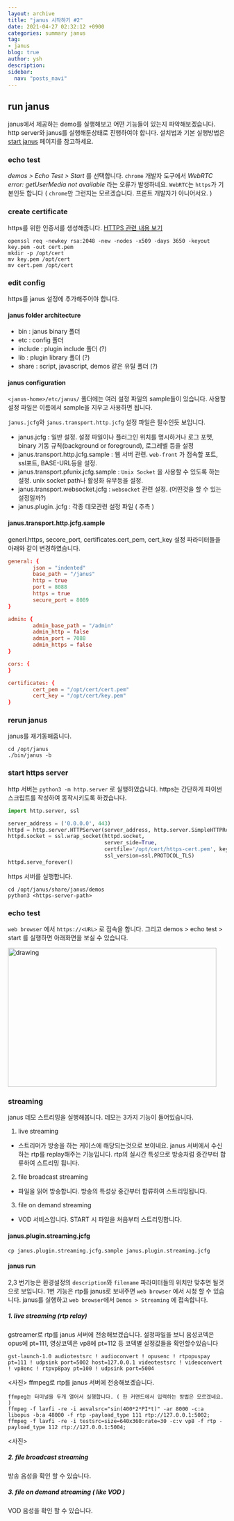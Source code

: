 ```yaml
---
layout: archive
title: "janus 시작하기 #2"
date: 2021-04-27 02:32:12 +0900
categories: summary janus
tag:
- janus
blog: true
author: ysh
description: 
sidebar:
  nav: "posts_navi"
---
```


## run janus
janus에서 제공하는 demo를 실행해보고 어떤 기능들이 있는지 파악해보겠습니다.
http server와 janus를 실행해둔상태로 진행하여야 합니다.
설치법과 기본 실행방법은 [start janus](2021-04-26-janus_start.md) 페이지를 참고하세요.


### echo test
*demos > Echo Test > Start* 를 선택합니다.
`chrome` 개발자 도구에서 *WebRTC error: getUserMedia not available* 라는 오류가 발생하네요.
`WebRTC`는 `https`가 기본인듯 합니다 ( `chrome`만 그런지는 모르겠습니다. 프론트 개발자가 아니어서요. )

### create certificate 
https를 위한 인증서를 생성해줍니다.
[HTTPS 관련 내용 보기]()
```
openssl req -newkey rsa:2048 -new -nodes -x509 -days 3650 -keyout key.pem -out cert.pem
mkdir -p /opt/cert
mv key.pem /opt/cert
mv cert.pem /opt/cert
```

### edit config
https를 janus 설정에 추가해주어야 합니다.

#### janus folder architecture 

- bin : janus binary 폴더
- etc : config 폴더
- include : plugin include 폴더 (?)
- lib : plugin library 폴더 (?)
- share : script, javascript, demos 같은 유틸 폴더 (?)

#### janus configuration
`<janus-home>/etc/janus/` 폴더에는 여러 설정 파일의 sample들이 있습니다. 사용할 설정 파일은 이름에서 sample을 지우고 사용하면 됩니다.

`janus.jcfg`와 `janus.transport.http.jcfg` 설정 파일은 필수인듯 보입니다.

- janus.jcfg : 일반 설정. 설정 파일이나 플러그인 위치를 명시하거나 로그 포맷, binary 기동 규칙(background or foreground), 로그레벨 등을 설정
- janus.transport.http.jcfg.sample : 웹 서버 관련. `web-front` 가 접속할 포트, ssl포트, BASE-URL등을 설정. 
- janus.transport.pfunix.jcfg.sample : `Unix Socket` 을 사용할 수 있도록 하는 설정. unix socket path나 활성화 유무등을 설정.
- janus.transport.websocket.jcfg : `websocket` 관련 설정. (어떤것을 할 수 있는 설정일까?)
- janus.plugin.<demo-name>.jcfg : 각종 데모관련 설정 파일 ( 추측 )

#### janus.transport.http.jcfg.sample
generl.https, secore_port, certificates.cert_pem, cert_key 설정 파라미터들을 아래와 같이 변경하였습니다.

``` conf
general: {
        json = "indented"
        base_path = "/janus"
        http = true
        port = 8088
        https = true
        secure_port = 8089
}

admin: {
        admin_base_path = "/admin"
        admin_http = false
        admin_port = 7088
        admin_https = false
}

cors: {
}

certificates: {
        cert_pem = "/opt/cert/cert.pem"
        cert_key = "/opt/cert/key.pem"
}

```

### rerun janus
janus를 재기동해줍니다.
```
cd /opt/janus
./bin/janus -b
```

### start https server
http 서버는 `python3 -m http.server` 로 실행하였습니다.
https는 간단하게 파이썬 스크립트를 작성하여 동작시키도록 하겠습니다.
``` python
import http.server, ssl

server_address = ('0.0.0.0', 443)
httpd = http.server.HTTPServer(server_address, http.server.SimpleHTTPRequestHandler)
httpd.socket = ssl.wrap_socket(httpd.socket,
                               server_side=True,
                               certfile='/opt/cert/https-cert.pem', keyfile='/opt/cert/https-key.pem',
                               ssl_version=ssl.PROTOCOL_TLS)
httpd.serve_forever()
```

https 서버를 실행합니다.
```
cd /opt/janus/share/janus/demos
python3 <https-server-path>
```

### echo test
`web browser` 에서 `https://<URL>` 로 접속을 합니다. 그리고 demos > echo test > start 를 실행하면 아래화면을 보실 수 있습니다.

<img src="../_assets/_images/2021-04-27-janus_run_image1" alt="drawing" width="480" height="320"/>

### streaming

janus 데모 스트리밍을 실행해봅니다.
데모는 3가지 기능이 들어있습니다.
1. live streaming 
- 스트리머가 방송을 하는 케이스에 해당되는것으로 보이네요. janus 서버에서 수신하는 rtp를 replay해주는 기능입니다. rtp의 실시간 특성으로 방송처럼 중간부터 합류하여 스트리밍 됩니다.
2. file broadcast streaming
- 파일을 읽어 방송합니다. 방송의 특성상 중간부터 합류하여 스트리밍됩니다.
3. file on demand streaming 
- VOD 서비스입니다. START 시 파일을 처음부터 스트리밍합니다.


#### janus.plugin.streaming.jcfg
```
cp janus.plugin.streaming.jcfg.sample janus.plugin.streaming.jcfg
```

#### janus run
2,3 번기능은 환경설정의 `description`와 `filename` 파라미터들의 위치만 맞추면 될것으로 보입니다.
1번 기능은 rtp를 janus로 보내주면 `web browser` 에서 시청 할 수 있습니다.
janus를 실행하고 `web browser`에서 `Demos > Streaming` 에 접속합니다.
##### 1. live streaming (rtp relay)
gstreamer로 rtp를 janus 서버에 전송해보겠습니다. 설정파일을 보니 음성코덱은 opus에 pt=111, 영상코덱은 vp8에 pt=112 등 코덱별 설정값들을 확인할수있습니다
```
gst-launch-1.0 audiotestsrc ! audioconvert ! opusenc ! rtpopuspay pt=111 ! udpsink port=5002 host=127.0.0.1 videotestsrc ! videoconvert ! vp8enc ! rtpvp8pay pt=100 ! udpsink port=5004
```
<사진>
ffmpeg로 rtp를 janus 서버에 전송해보겠습니다.
```
ffmpeg는 터미널을 두개 열어서 실행합니다. ( 한 커맨드에서 입력하는 방법은 모르겠네요. )
ffmpeg -f lavfi -re -i aevalsrc="sin(400*2*PI*t)" -ar 8000 -c:a libopus -b:a 48000 -f rtp -payload_type 111 rtp://127.0.0.1:5002; 
ffmpeg -f lavfi -re -i testsrc=size=640x360:rate=30 -c:v vp8 -f rtp -payload_type 112 rtp://127.0.0.1:5004;
```
<사진>

##### 2. file broadcast streaming 
방송 음성을 확인 할 수 있습니다.
##### 3. file on demand streaming ( like VOD )
VOD 음성을 확인 할 수 있습니다.